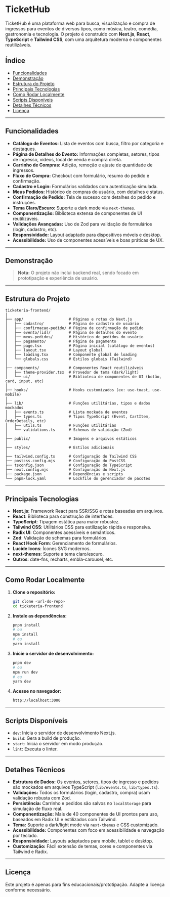 # TicketHub

TicketHub é uma plataforma web para busca, visualização e compra de ingressos para eventos de diversos tipos, como música, teatro, comédia, gastronomia e tecnologia. O projeto é construído com **Next.js**, **React**, **TypeScript** e **Tailwind CSS**, com uma arquitetura moderna e componentes reutilizáveis.

## Índice

- [Funcionalidades](#funcionalidades)
- [Demonstração](#demonstração)
- [Estrutura do Projeto](#estrutura-do-projeto)
- [Principais Tecnologias](#principais-tecnologias)
- [Como Rodar Localmente](#como-rodar-localmente)
- [Scripts Disponíveis](#scripts-disponíveis)
- [Detalhes Técnicos](#detalhes-técnicos)
- [Licença](#licença)

---

## Funcionalidades

- **Catálogo de Eventos:** Lista de eventos com busca, filtro por categoria e destaques.
- **Página de Detalhes do Evento:** Informações completas, setores, tipos de ingresso, vídeos, local de venda e compra direta.
- **Carrinho de Compras:** Adição, remoção e ajuste de quantidade de ingressos.
- **Fluxo de Compra:** Checkout com formulário, resumo do pedido e confirmação.
- **Cadastro e Login:** Formulários validados com autenticação simulada.
- **Meus Pedidos:** Histórico de compras do usuário, com detalhes e status.
- **Confirmação de Pedido:** Tela de sucesso com detalhes do pedido e instruções.
- **Tema Claro/Escuro:** Suporte a dark mode via `next-themes`.
- **Componentização:** Biblioteca extensa de componentes de UI reutilizáveis.
- **Validações Avançadas:** Uso de Zod para validação de formulários (login, cadastro, etc).
- **Responsividade:** Layout adaptado para dispositivos móveis e desktop.
- **Acessibilidade:** Uso de componentes acessíveis e boas práticas de UX.

---

## Demonstração

> **Nota:** O projeto não inclui backend real, sendo focado em prototipação e experiência de usuário.

---

## Estrutura do Projeto

```
ticketeria-frontend/
│
├── app/                    # Páginas e rotas do Next.js
│   ├── cadastro/           # Página de cadastro de usuário
│   ├── confirmacao-pedido/ # Página de confirmação de pedido
│   ├── evento/[id]/        # Página de detalhes do evento
│   ├── meus-pedidos/       # Histórico de pedidos do usuário
│   ├── pagamento/          # Página de pagamento
│   ├── page.tsx            # Página inicial (catálogo de eventos)
│   ├── layout.tsx          # Layout global
│   ├── loading.tsx         # Componente global de loading
│   └── globals.css         # Estilos globais (Tailwind)
│
├── components/             # Componentes React reutilizáveis
│   ├── theme-provider.tsx  # Provedor de tema (dark/light)
│   └── ui/                 # Biblioteca de componentes de UI (botão, card, input, etc)
│
├── hooks/                  # Hooks customizados (ex: use-toast, use-mobile)
│
├── lib/                    # Funções utilitárias, tipos e dados mockados
│   ├── events.ts           # Lista mockada de eventos
│   ├── types.ts            # Tipos TypeScript (Event, CartItem, OrderDetails, etc)
│   ├── utils.ts            # Funções utilitárias
│   └── validations.ts      # Schemas de validação (Zod)
│
├── public/                 # Imagens e arquivos estáticos
│
├── styles/                 # Estilos adicionais
│
├── tailwind.config.ts      # Configuração do Tailwind CSS
├── postcss.config.mjs      # Configuração do PostCSS
├── tsconfig.json           # Configuração do TypeScript
├── next.config.mjs         # Configuração do Next.js
├── package.json            # Dependências e scripts
└── pnpm-lock.yaml          # Lockfile do gerenciador de pacotes
```

---

## Principais Tecnologias

- **Next.js**: Framework React para SSR/SSG e rotas baseadas em arquivos.
- **React**: Biblioteca para construção de interfaces.
- **TypeScript**: Tipagem estática para maior robustez.
- **Tailwind CSS**: Utilitários CSS para estilização rápida e responsiva.
- **Radix UI**: Componentes acessíveis e semânticos.
- **Zod**: Validação de schemas para formulários.
- **React Hook Form**: Gerenciamento de formulários.
- **Lucide Icons**: Ícones SVG modernos.
- **next-themes**: Suporte a tema claro/escuro.
- **Outros**: date-fns, recharts, embla-carousel, etc.

---

## Como Rodar Localmente

1. **Clone o repositório:**
   ```bash
   git clone <url-do-repo>
   cd ticketeria-frontend
   ```

2. **Instale as dependências:**
   ```bash
   pnpm install
   # ou
   npm install
   # ou
   yarn install
   ```

3. **Inicie o servidor de desenvolvimento:**
   ```bash
   pnpm dev
   # ou
   npm run dev
   # ou
   yarn dev
   ```

4. **Acesse no navegador:**
   ```
   http://localhost:3000
   ```

---

## Scripts Disponíveis

- `dev`: Inicia o servidor de desenvolvimento Next.js.
- `build`: Gera a build de produção.
- `start`: Inicia o servidor em modo produção.
- `lint`: Executa o linter.

---

## Detalhes Técnicos

- **Estrutura de Dados:** Os eventos, setores, tipos de ingresso e pedidos são mockados em arquivos TypeScript (`lib/events.ts`, `lib/types.ts`).
- **Validações:** Todos os formulários (login, cadastro, compra) usam validação robusta com Zod.
- **Persistência:** Carrinho e pedidos são salvos no `localStorage` para simulação de fluxo real.
- **Componentização:** Mais de 40 componentes de UI prontos para uso, baseados em Radix UI e estilizados com Tailwind.
- **Tema:** Suporte a dark/light mode via `next-themes` e CSS customizado.
- **Acessibilidade:** Componentes com foco em acessibilidade e navegação por teclado.
- **Responsividade:** Layouts adaptados para mobile, tablet e desktop.
- **Customização:** Fácil extensão de temas, cores e componentes via Tailwind e Radix.

---

## Licença

Este projeto é apenas para fins educacionais/prototipação. Adapte a licença conforme necessário. 